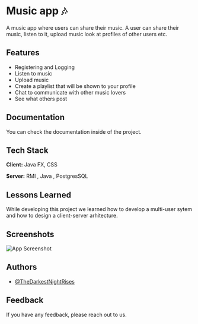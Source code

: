 
# Music app 🎶

A music app where users can share their music. 
A user can share their music, listen to it, upload music
look at profiles of other users etc.

## Features

- Registering and Logging 
- Listen to music
- Upload music 
- Create a playlist that will be shown to your profile
- Chat to communicate with other music lovers
- See what others post 


## Documentation

You can check the documentation inside of the project.


## Tech Stack

**Client:** Java FX, CSS

**Server:** RMI , Java , PostgresSQL


## Lessons Learned

While developing this project we learned how to develop a 
multi-user sytem and how to design a client-server arhitecture.

## Screenshots

![App Screenshot](https://via.placeholder.com/468x300?text=App+Screenshot+Here)


## Authors

- [@TheDarkestNightRises](https://github.com/TheDarkestNightRises/)


## Feedback

If you have any feedback, please reach out to us.

